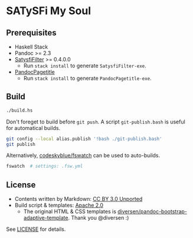 # SATySFi My Soul

## Prerequisites

* Haskell Stack
* Pandoc >= 2.3
* [SatysfiFilter](https://github.com/nekketsuuu/SatysfiFilter) >= 0.4.0.0
  * Run `stack install` to generate `SatysfiFilter-exe`.
* [PandocPagetitle](https://github.com/nekketsuuu/PandocPagetitle)
  * Run `stack install` to generate `PandocPagetitle-exe`.

## Build

```sh
./build.hs
```

Don't foreget to build before `git push`. A script `git-publish.bash` is useful for automatical builds.

```sh
git config --local alias.publish '!bash ./git-publish.bash'
git publish
```

Alternatively, [codeskyblue/fswatch](https://github.com/codeskyblue/fswatch) can be used to auto-builds.

```sh
fswatch  # settings: .fsw.yml
```

## License

* Contents written by Markdown: [CC BY 3.0 Unported](https://creativecommons.org/licenses/by/3.0/)
* Build script & templates: [Apache 2.0](https://www.apache.org/licenses/LICENSE-2.0)
    * The original HTML & CSS templates is [diversen/pandoc-bootstrap-adaptive-template](https://github.com/diversen/pandoc-bootstrap-adaptive-template). Thank you @diversen :)

See [LICENSE](https://github.com/nekketsuuu/how-to-satysfi/blob/master/LICENSE) for details.
